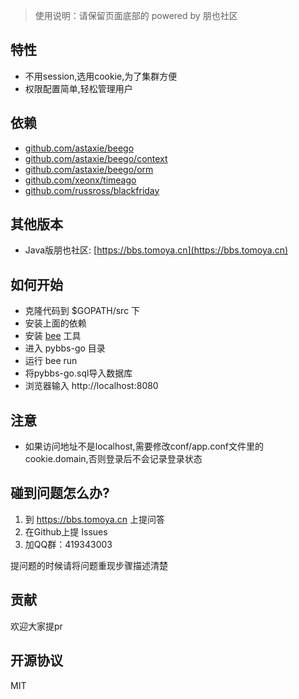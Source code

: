 > 使用说明：请保留页面底部的 powered by 朋也社区

## 特性

- 不用session,选用cookie,为了集群方便
- 权限配置简单,轻松管理用户

## 依赖

- [github.com/astaxie/beego](https://github.com/astaxie/beego)
- [github.com/astaxie/beego/context](https://github.com/astaxie/beego/context)
- [github.com/astaxie/beego/orm](https://github.com/astaxie/beego/orm)
- [github.com/xeonx/timeago](https://github.com/xeonx/timeago)
- [github.com/russross/blackfriday](https://github.com/russross/blackfriday)

## 其他版本

- Java版朋也社区: [https://bbs.tomoya.cn](https://bbs.tomoya.cn)

## 如何开始

- 克隆代码到 $GOPATH/src 下
- 安装上面的依赖
- 安装 [bee](https://github.com/beego/bee) 工具
- 进入 pybbs-go 目录 
- 运行 bee run 
- 将pybbs-go.sql导入数据库
- 浏览器输入 http://localhost:8080

## 注意

- 如果访问地址不是localhost,需要修改conf/app.conf文件里的cookie.domain,否则登录后不会记录登录状态

## 碰到问题怎么办?

1. 到 https://bbs.tomoya.cn 上提问答
2. 在Github上提 Issues
3. 加QQ群：419343003

提问题的时候请将问题重现步骤描述清楚

## 贡献

欢迎大家提pr

## 开源协议

MIT